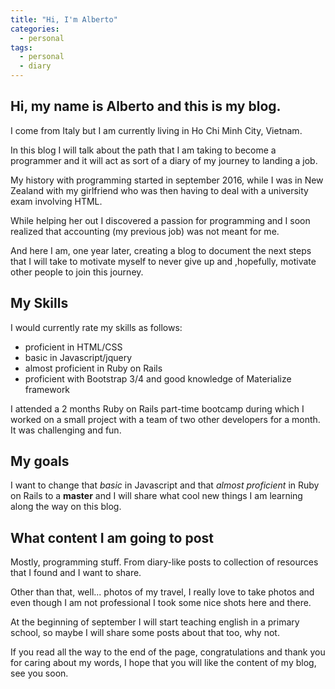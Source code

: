 ```yaml
---
title: "Hi, I'm Alberto"
categories:
  - personal
tags:
  - personal
  - diary
---
```



## Hi, my name is Alberto and this is my blog.
I come from Italy but I am currently living in Ho Chi Minh City, Vietnam.

In this blog I will talk about the path that I am taking to become a programmer and it will act as sort of a diary of my journey to landing a job.

My history with programming started in september 2016, while I was in New Zealand with my girlfriend who was then having to deal with a university exam involving HTML.

While helping her out I discovered a passion for programming and I soon realized that accounting (my previous job) was not meant for me.

And here I am, one year later, creating a blog to document the next steps that I will take to motivate myself to never give up and ,hopefully, motivate other people to join this journey.

## My Skills
I would currently rate my skills as follows:

- proficient in HTML/CSS
- basic in Javascript/jquery
- almost proficient in Ruby on Rails
- proficient with Bootstrap 3/4 and good knowledge of Materialize framework

I attended a 2 months Ruby on Rails part-time bootcamp during which I worked on a small project with a team of two other developers for a month. It was challenging and fun.

## My goals
I want to change that *basic* in Javascript and that *almost proficient* in Ruby on Rails to a **master** and I will share what cool new things I am learning along the way on this blog.

## What content I am going to post
Mostly, programming stuff. From diary-like posts to collection of resources that I found and I want to share.

Other than that, well... photos of my travel, I really love to take photos and even though I am not professional I took some nice shots here and there.

At the beginning of september I will start teaching english in a primary school, so maybe I will share some posts about that too, why not.


If you read all the way to the end of the page, congratulations and thank you for caring about my words, I hope that you will like the content of my blog, see you soon.